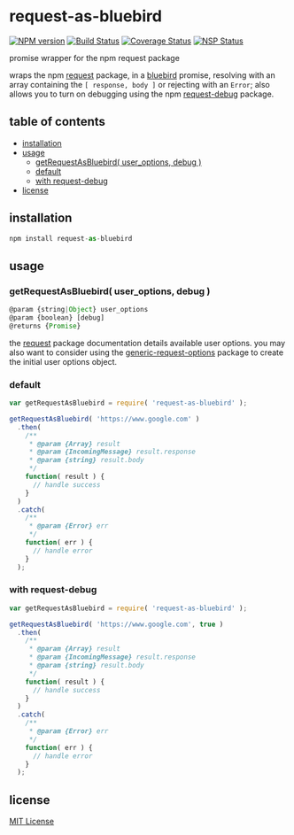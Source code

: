 # request-as-bluebird
[![NPM version][npm-image]][npm-url] [![Build Status][travis-image]][travis-url] [![Coverage Status][coveralls-image]][coveralls-url] [![NSP Status][nsp-image]][nsp-url]

promise wrapper for the npm request package

wraps the npm [request][request-url] package, in a [bluebird][bluebird-url] promise, resolving with an array containing the `[ response, body ]` or rejecting with an `Error`; also allows you to turn on debugging using the npm [request-debug][request-debug-url] package.

## table of contents
* [installation](#installation)
* [usage](#usage)
    * [getRequestAsBluebird( user_options, debug )](#getrequestasbluebird-user_options-debug-)
    * [default](#default)
    * [with request-debug](#with-request-debug)
* [license](#license)

## installation
```javascript
npm install request-as-bluebird
```

## usage
### getRequestAsBluebird( user_options, debug )
```javascript
@param {string|Object} user_options
@param {boolean} [debug]
@returns {Promise}
```

the [request][request-url] package documentation details available user options. you may also want to consider using the [generic-request-options][generic-request-options-url] package to create the initial user options object.

### default
```javascript
var getRequestAsBluebird = require( 'request-as-bluebird' );

getRequestAsBluebird( 'https://www.google.com' )
  .then(
    /**
     * @param {Array} result
     * @param {IncomingMessage} result.response
     * @param {string} result.body
     */
    function( result ) {
      // handle success
    }
  )
  .catch(
    /**
     * @param {Error} err
     */
    function( err ) {
      // handle error
    }
  );
```

### with request-debug
```javascript
var getRequestAsBluebird = require( 'request-as-bluebird' );

getRequestAsBluebird( 'https://www.google.com', true )
  .then(
    /**
     * @param {Array} result
     * @param {IncomingMessage} result.response
     * @param {string} result.body
     */
    function( result ) {
      // handle success
    }
  )
  .catch(
    /**
     * @param {Error} err
     */
    function( err ) {
      // handle error
    }
  );
```

## license
[MIT License][mit-license]

[bluebird-url]: https://www.npmjs.com/package/bluebird
[coveralls-image]: https://coveralls.io/repos/github/dan-nl/request-as-bluebird/badge.svg?branch=master
[coveralls-url]: https://coveralls.io/github/dan-nl/request-as-bluebird?branch=master
[generic-request-options-url]: https://www.npmjs.com/package/generic-request-options
[mit-license]: https://raw.githubusercontent.com/dan-nl/request-as-bluebird/master/license.txt
[npm-image]: https://img.shields.io/npm/v/request-as-bluebird.svg
[npm-url]: https://www.npmjs.com/package/request-as-bluebird
[nsp-image]: https://nodesecurity.io/orgs/githubdan-nl/projects/790063a7-c987-4816-abce-d247b6111d25/badge
[nsp-url]: https://nodesecurity.io/orgs/githubdan-nl/projects/790063a7-c987-4816-abce-d247b6111d25
[request-url]: https://www.npmjs.com/package/request
[request-debug-url]: https://www.npmjs.com/package/request-debug
[travis-image]: https://travis-ci.org/dan-nl/request-as-bluebird.svg?branch=master
[travis-url]: https://travis-ci.org/dan-nl/request-as-bluebird
